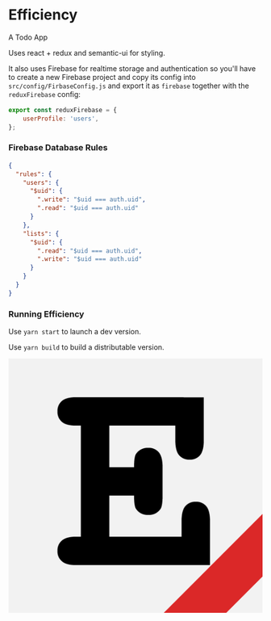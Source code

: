 # Efficiency

A Todo App

Uses react + redux and semantic-ui for styling.

It also uses Firebase for realtime storage and authentication so you'll have to create
a new Firebase project and copy its config into `src/config/FirbaseConfig.js` 
and export it as `firebase` together with the `reduxFirebase` config:
```javascript
export const reduxFirebase = {
    userProfile: 'users',
};
```

### Firebase Database Rules
```json
{
  "rules": {
    "users": {
      "$uid": {
        ".write": "$uid === auth.uid",
        ".read": "$uid === auth.uid"
      }
    },
    "lists": {
      "$uid": {
        ".read": "$uid === auth.uid",
        ".write": "$uid === auth.uid"
      }
    }
  }
}
```

### Running Efficiency

Use `yarn start` to launch a dev version.

Use `yarn build` to build a distributable version.

![Alt text](/public/favicon.png?raw=true)
